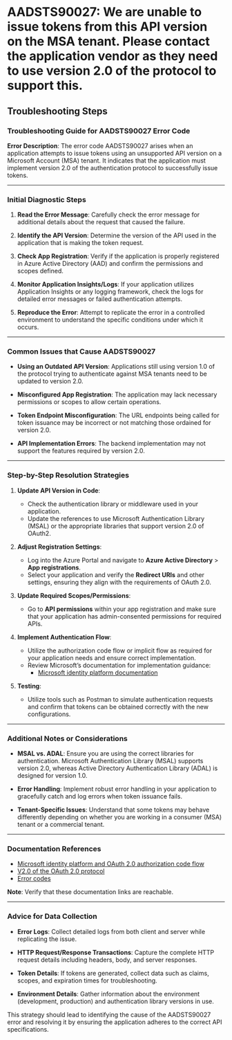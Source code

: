 
# AADSTS90027: We are unable to issue tokens from this API version on the MSA tenant. Please contact the application vendor as they need to use version 2.0 of the protocol to support this.


## Troubleshooting Steps
### Troubleshooting Guide for AADSTS90027 Error Code

**Error Description**: 
The error code AADSTS90027 arises when an application attempts to issue tokens using an unsupported API version on a Microsoft Account (MSA) tenant. It indicates that the application must implement version 2.0 of the authentication protocol to successfully issue tokens.

---

### Initial Diagnostic Steps

1. **Read the Error Message**: Carefully check the error message for additional details about the request that caused the failure.
  
2. **Identify the API Version**: Determine the version of the API used in the application that is making the token request.

3. **Check App Registration**: Verify if the application is properly registered in Azure Active Directory (AAD) and confirm the permissions and scopes defined.

4. **Monitor Application Insights/Logs**: If your application utilizes Application Insights or any logging framework, check the logs for detailed error messages or failed authentication attempts.

5. **Reproduce the Error**: Attempt to replicate the error in a controlled environment to understand the specific conditions under which it occurs.

---

### Common Issues that Cause AADSTS90027

- **Using an Outdated API Version**: Applications still using version 1.0 of the protocol trying to authenticate against MSA tenants need to be updated to version 2.0.
  
- **Misconfigured App Registration**: The application may lack necessary permissions or scopes to allow certain operations.

- **Token Endpoint Misconfiguration**: The URL endpoints being called for token issuance may be incorrect or not matching those ordained for version 2.0.

- **API Implementation Errors**: The backend implementation may not support the features required by version 2.0.

---

### Step-by-Step Resolution Strategies

1. **Update API Version in Code**:
   - Check the authentication library or middleware used in your application.
   - Update the references to use Microsoft Authentication Library (MSAL) or the appropriate libraries that support version 2.0 of OAuth2.

2. **Adjust Registration Settings**:
   - Log into the Azure Portal and navigate to **Azure Active Directory** > **App registrations**.
   - Select your application and verify the **Redirect URIs** and other settings, ensuring they align with the requirements of OAuth 2.0.
   
3. **Update Required Scopes/Permissions**:
   - Go to **API permissions** within your app registration and make sure that your application has admin-consented permissions for required APIs.
  
4. **Implement Authentication Flow**:
   - Utilize the authorization code flow or implicit flow as required for your application needs and ensure correct implementation.
   - Review Microsoft’s documentation for implementation guidance:
     - [Microsoft identity platform documentation](https://docs.microsoft.com/en-us/azure/active-directory/develop/v2-overview)

5. **Testing**: 
   - Utilize tools such as Postman to simulate authentication requests and confirm that tokens can be obtained correctly with the new configurations.

---

### Additional Notes or Considerations

- **MSAL vs. ADAL**: Ensure you are using the correct libraries for authentication. Microsoft Authentication Library (MSAL) supports version 2.0, whereas Active Directory Authentication Library (ADAL) is designed for version 1.0.
  
- **Error Handling**: Implement robust error handling in your application to gracefully catch and log errors when token issuance fails.

- **Tenant-Specific Issues**: Understand that some tokens may behave differently depending on whether you are working in a consumer (MSA) tenant or a commercial tenant.

---

### Documentation References

- [Microsoft identity platform and OAuth 2.0 authorization code flow](https://docs.microsoft.com/en-us/azure/active-directory/develop/v2-oauth2-auth-code-flow)
- [V2.0 of the OAuth 2.0 protocol](https://docs.microsoft.com/en-us/azure/active-directory/develop/v2-oauth2)
- [Error codes](https://docs.microsoft.com/en-us/azure/active-directory/develop/reference-aad-error-codes)

**Note**: Verify that these documentation links are reachable. 

---

### Advice for Data Collection

- **Error Logs**: Collect detailed logs from both client and server while replicating the issue.

- **HTTP Request/Response Transactions**: Capture the complete HTTP request details including headers, body, and server responses.

- **Token Details**: If tokens are generated, collect data such as claims, scopes, and expiration times for troubleshooting.

- **Environment Details**: Gather information about the environment (development, production) and authentication library versions in use.

This strategy should lead to identifying the cause of the AADSTS90027 error and resolving it by ensuring the application adheres to the correct API specifications.